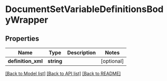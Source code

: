 # DocumentSetVariableDefinitionsBodyWrapper

## Properties
Name | Type | Description | Notes
------------ | ------------- | ------------- | -------------
**definition_xml** | **string** |  | [optional] 

[[Back to Model list]](../README.md#documentation-for-models) [[Back to API list]](../README.md#documentation-for-api-endpoints) [[Back to README]](../README.md)


